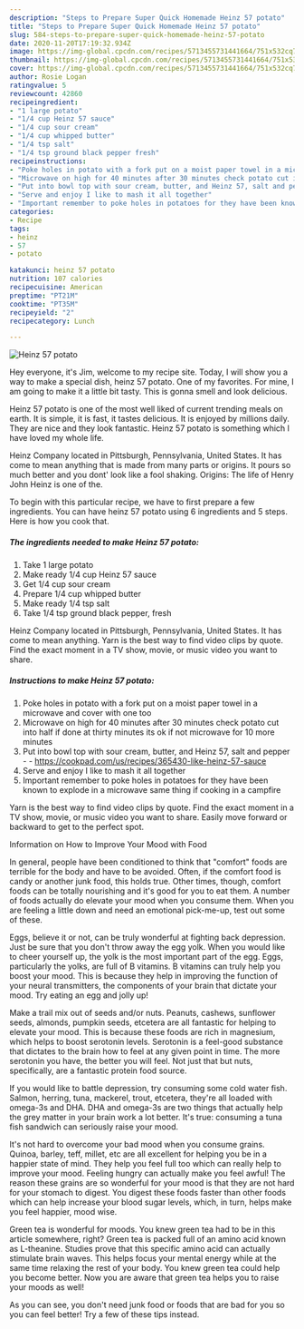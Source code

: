 ```yaml
---
description: "Steps to Prepare Super Quick Homemade Heinz 57 potato"
title: "Steps to Prepare Super Quick Homemade Heinz 57 potato"
slug: 584-steps-to-prepare-super-quick-homemade-heinz-57-potato
date: 2020-11-20T17:19:32.934Z
image: https://img-global.cpcdn.com/recipes/5713455731441664/751x532cq70/heinz-57-potato-recipe-main-photo.jpg
thumbnail: https://img-global.cpcdn.com/recipes/5713455731441664/751x532cq70/heinz-57-potato-recipe-main-photo.jpg
cover: https://img-global.cpcdn.com/recipes/5713455731441664/751x532cq70/heinz-57-potato-recipe-main-photo.jpg
author: Rosie Logan
ratingvalue: 5
reviewcount: 42860
recipeingredient:
- "1 large potato"
- "1/4 cup Heinz 57 sauce"
- "1/4 cup sour cream"
- "1/4 cup whipped butter"
- "1/4 tsp salt"
- "1/4 tsp ground black pepper fresh"
recipeinstructions:
- "Poke holes in potato with a fork put on a moist paper towel in a microwave and cover with one too"
- "Microwave on high for 40 minutes after 30 minutes check potato cut into half if done at thirty minutes its ok if not microwave for 10 more minutes"
- "Put into bowl top with sour cream, butter, and Heinz 57, salt and pepper  https://cookpad.com/us/recipes/365430-like-heinz-57-sauce"
- "Serve and enjoy I like to mash it all together"
- "Important remember to poke holes in potatoes for they have been known to explode in a microwave same thing if cooking in a campfire"
categories:
- Recipe
tags:
- heinz
- 57
- potato

katakunci: heinz 57 potato 
nutrition: 107 calories
recipecuisine: American
preptime: "PT21M"
cooktime: "PT35M"
recipeyield: "2"
recipecategory: Lunch

---
```



![Heinz 57 potato](https://img-global.cpcdn.com/recipes/5713455731441664/751x532cq70/heinz-57-potato-recipe-main-photo.jpg)

Hey everyone, it's Jim, welcome to my recipe site. Today, I will show you a way to make a special dish, heinz 57 potato. One of my favorites. For mine, I am going to make it a little bit tasty. This is gonna smell and look delicious.

Heinz 57 potato is one of the most well liked of current trending meals on earth. It is simple, it is fast, it tastes delicious. It is enjoyed by millions daily. They are nice and they look fantastic. Heinz 57 potato is something which I have loved my whole life.

Heinz Company located in Pittsburgh, Pennsylvania, United States. It has come to mean anything that is made from many parts or origins. It pours so much better and you dont&#39; look like a fool shaking. Origins: The life of Henry John Heinz is one of the.


To begin with this particular recipe, we have to first prepare a few ingredients. You can have heinz 57 potato using 6 ingredients and 5 steps. Here is how you cook that.

<!--inarticleads1-->

##### The ingredients needed to make Heinz 57 potato:

1. Take 1 large potato
1. Make ready 1/4 cup Heinz 57 sauce
1. Get 1/4 cup sour cream
1. Prepare 1/4 cup whipped butter
1. Make ready 1/4 tsp salt
1. Take 1/4 tsp ground black pepper, fresh


Heinz Company located in Pittsburgh, Pennsylvania, United States. It has come to mean anything. Yarn is the best way to find video clips by quote. Find the exact moment in a TV show, movie, or music video you want to share. 

<!--inarticleads2-->

##### Instructions to make Heinz 57 potato:

1. Poke holes in potato with a fork put on a moist paper towel in a microwave and cover with one too
1. Microwave on high for 40 minutes after 30 minutes check potato cut into half if done at thirty minutes its ok if not microwave for 10 more minutes
1. Put into bowl top with sour cream, butter, and Heinz 57, salt and pepper -  - https://cookpad.com/us/recipes/365430-like-heinz-57-sauce
1. Serve and enjoy I like to mash it all together
1. Important remember to poke holes in potatoes for they have been known to explode in a microwave same thing if cooking in a campfire


Yarn is the best way to find video clips by quote. Find the exact moment in a TV show, movie, or music video you want to share. Easily move forward or backward to get to the perfect spot. 

Information on How to Improve Your Mood with Food


In general, people have been conditioned to think that "comfort" foods are terrible for the body and have to be avoided. Often, if the comfort food is candy or another junk food, this holds true. Other times, though, comfort foods can be totally nourishing and it's good for you to eat them. A number of foods actually do elevate your mood when you consume them. When you are feeling a little down and need an emotional pick-me-up, test out some of these.

Eggs, believe it or not, can be truly wonderful at fighting back depression. Just be sure that you don't throw away the egg yolk. When you would like to cheer yourself up, the yolk is the most important part of the egg. Eggs, particularly the yolks, are full of B vitamins. B vitamins can truly help you boost your mood. This is because they help in improving the function of your neural transmitters, the components of your brain that dictate your mood. Try eating an egg and jolly up!

Make a trail mix out of seeds and/or nuts. Peanuts, cashews, sunflower seeds, almonds, pumpkin seeds, etcetera are all fantastic for helping to elevate your mood. This is because these foods are rich in magnesium, which helps to boost serotonin levels. Serotonin is a feel-good substance that dictates to the brain how to feel at any given point in time. The more serotonin you have, the better you will feel. Not just that but nuts, specifically, are a fantastic protein food source.

If you would like to battle depression, try consuming some cold water fish. Salmon, herring, tuna, mackerel, trout, etcetera, they're all loaded with omega-3s and DHA. DHA and omega-3s are two things that actually help the grey matter in your brain work a lot better. It's true: consuming a tuna fish sandwich can seriously raise your mood. 

It's not hard to overcome your bad mood when you consume grains. Quinoa, barley, teff, millet, etc are all excellent for helping you be in a happier state of mind. They help you feel full too which can really help to improve your mood. Feeling hungry can actually make you feel awful! The reason these grains are so wonderful for your mood is that they are not hard for your stomach to digest. You digest these foods faster than other foods which can help increase your blood sugar levels, which, in turn, helps make you feel happier, mood wise.

Green tea is wonderful for moods. You knew green tea had to be in this article somewhere, right? Green tea is packed full of an amino acid known as L-theanine. Studies prove that this specific amino acid can actually stimulate brain waves. This helps focus your mental energy while at the same time relaxing the rest of your body. You knew green tea could help you become better. Now you are aware that green tea helps you to raise your moods as well!

As you can see, you don't need junk food or foods that are bad for you so you can feel better! Try  a few  of  these  tips  instead.

